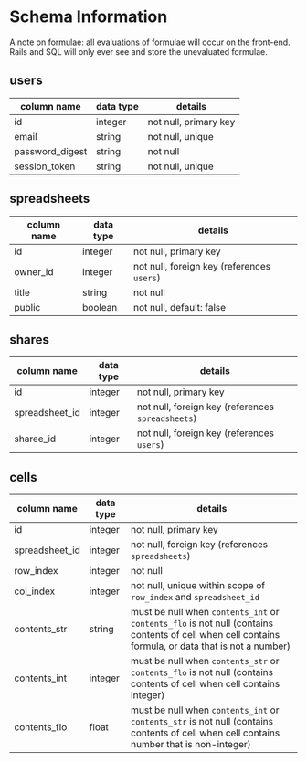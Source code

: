 # Schema Information

A note on formulae: all evaluations of formulae will occur on the front-end. Rails and SQL will only ever see and store the unevaluated formulae.

## users
column name     | data type | details
----------------|-----------|-----------------------
id              | integer   | not null, primary key
email           | string    | not null, unique
password_digest | string    | not null
session_token   | string    | not null, unique

## spreadsheets
column name | data type | details
------------|-----------|-----------------------
id          | integer   | not null, primary key
owner_id    | integer   | not null, foreign key (references `users`)
title       | string    | not null
public      | boolean   | not null, default: false

## shares
column name    | data type | details
---------------|-----------|-----------------------
id             | integer   | not null, primary key
spreadsheet_id | integer   | not null, foreign key (references `spreadsheets`)
sharee_id      | integer   | not null, foreign key (references `users`)

## cells
column name    | data type | details
---------------|-----------|-----------------------
id             | integer   | not null, primary key
spreadsheet_id | integer   | not null, foreign key (references `spreadsheets`)
row_index      | integer   | not null
col_index      | integer   | not null, unique within scope of `row_index` and `spreadsheet_id`
contents_str   | string    | must be null when `contents_int` or `contents_flo` is not null (contains contents of cell when cell contains formula, or data that is not a number)
contents_int   | integer   | must be null when `contents_str` or `contents_flo` is not null (contains contents of cell when cell contains integer)
contents_flo   | float     | must be null when `contents_int` or `contents_str` is not null (contains contents of cell when cell contains number that is non-integer)
